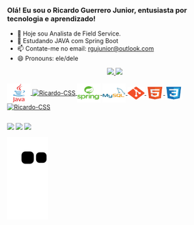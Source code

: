 ### Olá! Eu sou o Ricardo Guerrero Junior, entusiasta por tecnologia e aprendizado!

- 🔭 Hoje sou Analista de Field Service.
- 🌱 Estudando JAVA com Spring Boot
- 📫 Contate-me no email: rgujunior@outlook.com
- 😄 Pronouns: ele/dele

<div align="center">
  <a href="https://github.com/rgujunior">
  <img height="180em" src="https://github-readme-stats.vercel.app/api?username=rgujunior&show_icons=true&theme=dracula&include_all_commits=true&count_private=true"/>
  <img height="160em" src="https://github-readme-stats.vercel.app/api/top-langs/?username=rgujunior&layout=compact&langs_count=7&theme=dracula"/>
</div>

<div style="display: inline_block"><br>
  <img align="center" alt="Ricardo-Java" height="45" width="55"
src="https://raw.githubusercontent.com/devicons/devicon/master/icons/java/java-original-wordmark.svg">
  <img align="center" alt="Ricardo-CSS" height="30" width="40" src="https://cdn.jsdelivr.net/gh/devicons/devicon/icons/python/python-original.svg">
  <img align="center" alt="Ricardo-Spring" height="45" width="55"
src="https://raw.githubusercontent.com/devicons/devicon/master/icons/spring/spring-original-wordmark.svg">
  <img align="center" alt="Ricardo-Mysql" height="45" width="55"
src="https://raw.githubusercontent.com/devicons/devicon/master/icons/mysql/mysql-original-wordmark.svg">  
    <img align="center" alt="Ricardo-Git" height="30" width="40" src="https://raw.githubusercontent.com/devicons/devicon/master/icons/git/git-original.svg">
  <img align="center" alt="Ricardo-HTML" height="30" width="40" src="https://raw.githubusercontent.com/devicons/devicon/master/icons/html5/html5-original.svg">
  <img align="center" alt="Ricardo-CSS" height="30" width="40" src="https://raw.githubusercontent.com/devicons/devicon/master/icons/css3/css3-original.svg">
  <img align="center" alt="Ricardo-CSS" height="30" width="40" src="https://cdn.jsdelivr.net/gh/devicons/devicon/icons/javascript/javascript-original.svg">
  
</div>

 ##
 
 <div>
  <a href="https://www.instagram.com/rgujunior/" target="_blank"><img src="https://img.shields.io/badge/-Instagram-%23E4405F?style=for-the-badge&logo=instagram&logoColor=white" target="_blank"></a>
 	<a href ="mailto:rgujunior@outlook.com"><img src="https://img.shields.io/badge/Microsoft_Outlook-0078D4?style=for-the-badge&logo=microsoft-outlook&logoColor=white" target="_blank"></a>
  <a href="https://www.linkedin.com/in/rgujunior/" target="_blank"><img src="https://img.shields.io/badge/-LinkedIn-%230077B5?style=for-the-badge&logo=linkedin&logoColor=white" target="_blank"></a> 
   
  ![Snake animation](https://github.com/matheus-vieiras/matheus-vieiras/blob/output/github-contribution-grid-snake.svg)
   
 </div>
